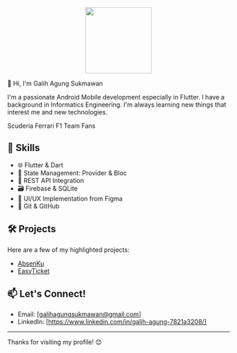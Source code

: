 <div align="center">
  <img height="150" src="https://media0.giphy.com/media/v1.Y2lkPTc5MGI3NjExZmJzaXdiajEyZGo4YmFtaHN3MWRoa2RpbGRyM3JldGVjcjFlNWQ2diZlcD12MV9pbnRlcm5hbF9naWZfYnlfaWQmY3Q9Zw/RMSE7VoHUqNTIzwzps/giphy.gif"  />
</div>

👋 Hi, I'm Galih Agung Sukmawan 

I'm a passionate Android Mobile development especially in Flutter. I have a background in Informatics Engineering. I'm always learning new things that interest me and new technologies.

Scuderia Ferrari F1 Team Fans

## 🚀 Skills
- 🌐 Flutter & Dart
- 🧱 State Management: Provider & Bloc
- 📡 REST API Integration
- 🗃️ Firebase & SQLite
- 🎨 UI/UX Implementation from Figma
- 🧰 Git & GitHub

## 🛠️ Projects
Here are a few of my highlighted projects:

- [AbsenKu](https://github.com/galihagungs/AbsenKu)
- [EasyTicket](https://github.com/galihagungs/EasyTicket)

## 📫 Let's Connect!
- Email: [galihagungsukmawan@gmail.com]
- LinkedIn: [https://www.linkedin.com/in/galih-agung-7821a3208/]

---

Thanks for visiting my profile! 😊


